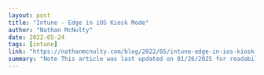 ```yaml
---
layout: post
title: "Intune - Edge in iOS Kiosk Mode"
author: "Nathan McNulty"
date: 2022-05-24
tags: [intune]
link: "https://nathanmcnulty.com/blog/2022/05/intune-edge-in-ios-kiosk-mode/"
summary: "Note This article was last updated on 01/26/2025 for readability and changes to URLs."
---
```

